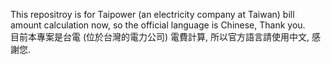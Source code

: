 This repositroy is for Taipower (an electricity company at Taiwan) bill amount calculation now, so the official language is Chinese, Thank you.  
目前本專案是台電 (位於台灣的電力公司) 電費計算, 所以官方語言請使用中文, 感謝您.
